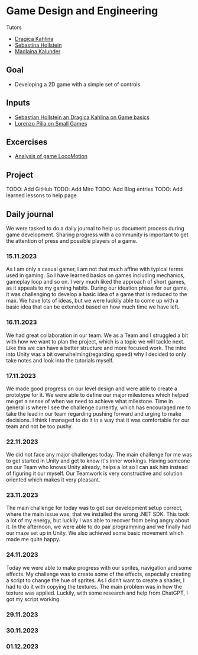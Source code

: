 # Game Design and Engineering

Tutors
- [Dragica Kahlina](https://ch.linkedin.com/in/dragicakahlina)
- [Sebastina Hollstein](https://www.linkedin.com/in/sebastian-mittag/)
- [Madlaina Kalunder](https://www.linkedin.com/in/madlaina-kalunder/?originalSubdomain=ch)

## Goal

- Developing a 2D game with a simple set of controls

## Inputs

- [Sebastian Hollstein an Dragica Kahlina on Game basics](inputs/basics)
- [Lorenzo Pilia on Small Games](inputs/smallgames)

## Excercises

- [Analysis of game LocoMotion](locomotionanalysis)

## Project

TODO: Add GitHub
TODO: Add Miro
TODO: Add Blog entries
TODO: Add learned lessons to help page

## Daily journal
We were tasked to do a daily journal to help us document process during game development. Sharing progress with a community is important to get the attention of press and possible players of a game.

### 15.11.2023
As I am only a casual gamer, I am not that much affine with typical terms used in gaming. So I have learned basics on games including mechanics, gameplay loop and so on. I very much liked the approach of short games, as it appeals to my gaming habits. During our ideation phase for our game, it was challenging to develop a basic idea of a game that is reduced to the max. We have lots of ideas, but we were luckily able to come up with a basic idea that can be extended based on how much time we have left.

### 16.11.2023
We had great collaboration in our team. We as a Team and I struggled a bit with how we want to plan the project, which is a topic we will tackle next. Like this we can have a better structure and more focused work. The intro into Unity was a bit overwhelming(regarding speed) why I decided to only take notes and look into the tutorials myself.

### 17.11.2023
We made good progress on our level design and were able to create a prototype for it. We were able to define our major milestones which helped me get a sense of when we need to achieve what milestone. Time in general is where I see the challenge currently, which has encouraged me to take the lead in our team regarding pushing forward and urging to make decisions. I think I managed to do it in a way that it was comfortable for our team and not be too pushy.

### 22.11.2023
We did not face any major challenges today. The main challenge for me was to get started in Unity and get to know it's inner workings. Having someone on our Team who knows Unity already, helps a lot so I can ask him instead of figuring it our myself. Our Teamwork is very constructive and solution oriented which makes it very pleasant.

### 23.11.2023
The main challenge for today was to get our development setup correct, where the main issue was, that we installed the wrong .NET SDK. This took a lot of my energy, but luckily I was able to recover from being angry about it. In the afternoon, we were able to do pair programming and we finally had our maze set up in Unity. We also achieved some basic movement which made me quite happy.

### 24.11.2023
Today we were able to make progress with our sprites, navigation and some effects. My challenge was to create some of the effects, especially creating a script to change the hue of sprites. As I didn‘t want to create a shader, I had to do it with copying the textures. The main problem was in how the texture was applied. Luckily, with some research and help from ChatGPT, I got my script working.

### 29.11.2023
### 30.11.2023
### 01.12.2023